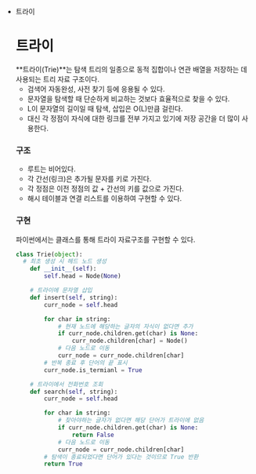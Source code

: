 - 트라이
  # 트라이
  **트라이(Trie)**는 탐색 트리의 일종으로 동적 집합이나 연관 배열을 저장하는 데 사용되는 트리 자료 구조이다.
  - 검색어 자동완성, 사전 찾기 등에 응용될 수 있다.
  - 문자열을 탐색할 때 단순하게 비교하는 것보다 효율적으로 찾을 수 있다.
  - L이 문자열의 길이일 때 탐색, 삽입은 O(L)만큼 걸린다.
  - 대신 각 정점이 자식에 대한 링크를 전부 가지고 있기에 저장 공간을 더 많이 사용한다.
  ### 구조
  - 루트는 비어있다.
  - 각 간선(링크)은 추가될 문자를 키로 가진다.
  - 각 정점은 이전 정점의 값 + 간선의 키를 값으로 가진다.
  - 해시 테이블과 연결 리스트를 이용하여 구현할 수 있다.
  ### 구현
  파이썬에서는 클래스를 통해 트라이 자료구조를 구현할 수 있다.
  ```python
  class Trie(object):
  	# 최초 생성 시 헤드 노드 생성
      def __init__(self):
          self.head = Node(None)

      # 트라이에 문자열 삽입
      def insert(self, string):
          curr_node = self.head

          for char in string:
              # 현재 노드에 해당하는 글자의 자식이 없다면 추가
              if curr_node.children.get(char) is None:
                  curr_node.children[char] = Node()
              # 다음 노드로 이동
              curr_node = curr_node.children[char]
          # 반복 종료 후 단어의 끝 표시
          curr_node.is_termianl = True

      # 트라이에서 전화번호 조회
      def search(self, string):
          curr_node = self.head

          for char in string:
              # 찾아야하는 글자가 없다면 해당 단어가 트라이에 없음
              if curr_node.children.get(char) is None:
                  return False
              # 다음 노드로 이동
              curr_node = curr_node.children[char]
          # 탐색이 종료되었다면 단어가 있다는 것이므로 True 반환
          return True
  ```
